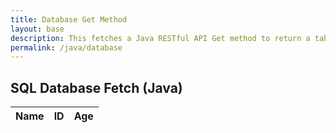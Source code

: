 ```yaml
---
title: Database Get Method 
layout: base
description: This fetches a Java RESTful API Get method to return a table 
permalink: /java/database
---
```


## SQL Database Fetch (Java)
<!-- HTML table fragment for page -->
<table>
  <thead>
  <tr>
    <th>Name</th>
    <th>ID</th>
    <th>Age</th>
  </tr>
  </thead>
  <tbody id="result">
    <!-- javascript generated data -->
  </tbody>
</table>

<!-- Script sequence (has no function) and will execute when the page is loaded -->
<script>
  // Prepare HTML result container for new output
  const resultContainer = document.getElementById("result");

  // URI identifies the resource
  let URI = '';
  if (location.hostname === "localhost") {
      URI = "http://localhost:8085";
  } else if (location.hostname === "127.0.0.1") {
          URI = "http://127.0.0.1:8085";
  } else {
          URI = "https://spring.nighthawkcodingsociety.com";
  }
  // URL identifies the web address login
  // prepare URL
  const URL = URI + '/api/person/';

  // Set options for cross-origin header request
  const options = {
    method: 'GET', // *GET, POST, PUT, DELETE, etc.
    mode: 'cors', // no-cors, *cors, same-origin
    cache: 'default', // *default, no-cache, reload, force-cache, only-if-cached
    credentials: 'include', // include, *same-origin, omit
    headers: {
      'Content-Type': 'application/json',
    },
  };

  // fetch the API
  fetch(URL, options)
    // response is a RESTful "promise" on any successful fetch
    .then(response => {
      // Check for response errors and display
      if (response.status !== 200) {
          const errorMsg = 'Database response error: ' + response.status;
          console.log(errorMsg);
          const tr = document.createElement("tr");
          const td = document.createElement("td");
          td.innerHTML = errorMsg;
          tr.appendChild(td);
          resultContainer.appendChild(tr);
          return;
      }
      // valid response will contain JSON data
      response.json().then(data => {
          console.log(data);
          for (const row of data) {
            // tr and td build out for each row
            const tr = document.createElement("tr");
            const name = document.createElement("td");
            const id = document.createElement("td");
            const age = document.createElement("td");
            // data is specific to the API
            name.innerHTML = row.name; 
            id.innerHTML = row.email; 
            age.innerHTML = row.age; 
            // this build td's into tr
            tr.appendChild(name);
            tr.appendChild(id);
            tr.appendChild(age);
            // add HTML to container
            resultContainer.appendChild(tr);
          }
      })
  })
  // catch fetch errors (ie ACCESS to server blocked)
  .catch(err => {
    console.error(err);
    const tr = document.createElement("tr");
    const td = document.createElement("td");
    td.innerHTML = err + ": " + url;
    tr.appendChild(td);
    resultContainer.appendChild(tr);
  });
</script>
